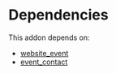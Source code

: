 # Dependencies

This addon depends on:

- [website_event](https://github.com/bringout/oca-ocb-website/tree/0c65a6ede633c07618d188acfeda4f91a033e24f/odoo-bringout-oca-ocb-website_event)
- [event_contact](https://github.com/bringout/oca-mrp)

